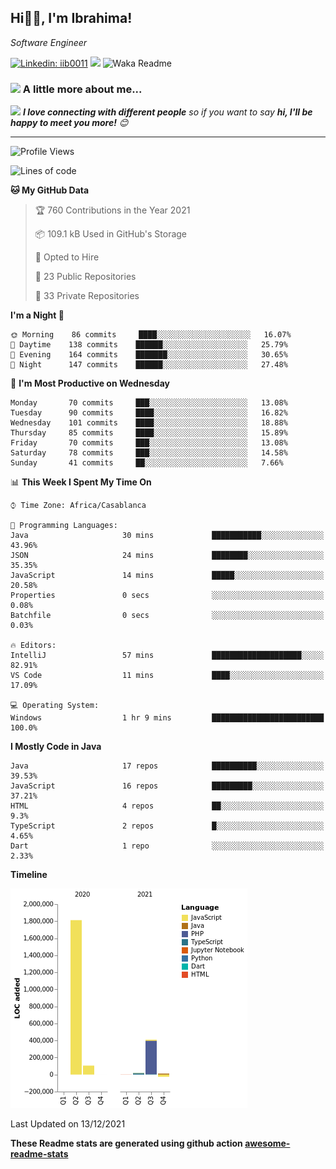 <h2>Hi🙏🏻, I'm Ibrahima! </h2>
<p><em>Software Engineer 
</em></p>


[![Linkedin: iib0011](https://img.shields.io/badge/-iib0011-blue?style=flat-square&logo=Linkedin&logoColor=white&link=https://www.linkedin.com/in/iib0011/)](https://www.linkedin.com/in/iib0011/)
![](https://visitor-badge.glitch.me/badge?page_id=iib0011)
![Waka Readme](https://github.com/iib0011/iib0011/workflows/Waka%20Readme/badge.svg)


### <img src="https://media.giphy.com/media/VgCDAzcKvsR6OM0uWg/giphy.gif" width="50"> A little more about me...  


<img src="https://media.giphy.com/media/LnQjpWaON8nhr21vNW/giphy.gif" width="60"> <em><b>I love connecting with different people</b> so if you want to say <b>hi, I'll be happy to meet you more!</b> 😊</em>

---
<!--START_SECTION:waka-->
![Profile Views](http://img.shields.io/badge/Profile%20Views-9-blue)

![Lines of code](https://img.shields.io/badge/From%20Hello%20World%20I%27ve%20Written-2%20Million%20lines%20of%20code-blue)

**🐱 My GitHub Data** 

> 🏆 760 Contributions in the Year 2021
 > 
> 📦 109.1 kB Used in GitHub's Storage 
 > 
> 💼 Opted to Hire
 > 
> 📜 23 Public Repositories 
 > 
> 🔑 33 Private Repositories  
 > 
**I'm a Night 🦉** 

```text
🌞 Morning    86 commits     ████░░░░░░░░░░░░░░░░░░░░░   16.07% 
🌆 Daytime    138 commits    ██████░░░░░░░░░░░░░░░░░░░   25.79% 
🌃 Evening    164 commits    ███████░░░░░░░░░░░░░░░░░░   30.65% 
🌙 Night      147 commits    ██████░░░░░░░░░░░░░░░░░░░   27.48%

```
📅 **I'm Most Productive on Wednesday** 

```text
Monday       70 commits     ███░░░░░░░░░░░░░░░░░░░░░░   13.08% 
Tuesday      90 commits     ████░░░░░░░░░░░░░░░░░░░░░   16.82% 
Wednesday    101 commits    ████░░░░░░░░░░░░░░░░░░░░░   18.88% 
Thursday     85 commits     ████░░░░░░░░░░░░░░░░░░░░░   15.89% 
Friday       70 commits     ███░░░░░░░░░░░░░░░░░░░░░░   13.08% 
Saturday     78 commits     ███░░░░░░░░░░░░░░░░░░░░░░   14.58% 
Sunday       41 commits     ██░░░░░░░░░░░░░░░░░░░░░░░   7.66%

```


📊 **This Week I Spent My Time On** 

```text
⌚︎ Time Zone: Africa/Casablanca

💬 Programming Languages: 
Java                     30 mins             ███████████░░░░░░░░░░░░░░   43.96% 
JSON                     24 mins             ████████░░░░░░░░░░░░░░░░░   35.35% 
JavaScript               14 mins             █████░░░░░░░░░░░░░░░░░░░░   20.58% 
Properties               0 secs              ░░░░░░░░░░░░░░░░░░░░░░░░░   0.08% 
Batchfile                0 secs              ░░░░░░░░░░░░░░░░░░░░░░░░░   0.03%

🔥 Editors: 
IntelliJ                 57 mins             ████████████████████░░░░░   82.91% 
VS Code                  11 mins             ████░░░░░░░░░░░░░░░░░░░░░   17.09%

💻 Operating System: 
Windows                  1 hr 9 mins         █████████████████████████   100.0%

```

**I Mostly Code in Java** 

```text
Java                     17 repos            ██████████░░░░░░░░░░░░░░░   39.53% 
JavaScript               16 repos            █████████░░░░░░░░░░░░░░░░   37.21% 
HTML                     4 repos             ██░░░░░░░░░░░░░░░░░░░░░░░   9.3% 
TypeScript               2 repos             █░░░░░░░░░░░░░░░░░░░░░░░░   4.65% 
Dart                     1 repo              ░░░░░░░░░░░░░░░░░░░░░░░░░   2.33%

```


**Timeline**

![Chart not found](https://raw.githubusercontent.com/iib0011/iib0011/master/charts/bar_graph.png) 


 Last Updated on 13/12/2021
<!--END_SECTION:waka-->

**These Readme stats are generated using github action [awesome-readme-stats](https://github.com/iib0011/waka-readme-stats)**
